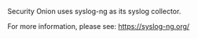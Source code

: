 Security Onion uses syslog-ng as its syslog collector.

For more information, please see:
https://syslog-ng.org/